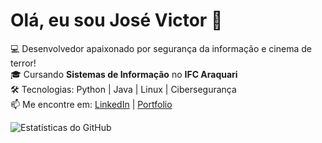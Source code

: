 # Olá, eu sou José Victor 👋

💻 Desenvolvedor apaixonado por segurança da informação e cinema de terror!  
🎓 Cursando **Sistemas de Informação** no **IFC Araquari**  
🛠️ Tecnologias: Python | Java | Linux | Cibersegurança  
📫 Me encontre em: [LinkedIn](www.linkedin.com/in/josé-victor-50371b230) | [Portfolio](https://victtows.github.io/MeuPortfolio.github.io/)

![Estatísticas do GitHub](https://github-readme-stats.vercel.app/api?username=seuusuario&show_icons=true&theme=dark)

